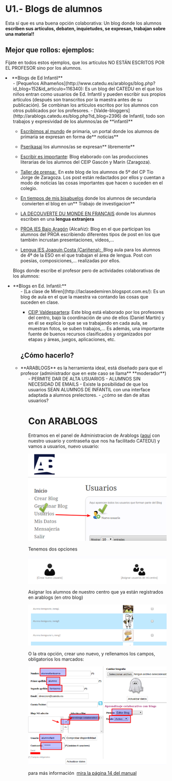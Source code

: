 
# U1.- Blogs de alumnos

Esta sí que es una buena opción colaborativa: Un blog donde los alumnos **escriben sus artículos, debaten, inquietudes, se expresan, trabajan sobre una materia!!**

## Mejor que rollos: ejemplos:

Fíjate en todos estos ejemplos, que los artículos NO ESTÁN ESCRITOS POR EL PROFESOR sino por los alumnos.

<li>**Blogs de Ed Infantil**
<ul>
- [Pequeños Alhameños](http://www.catedu.es/arablogs/blog.php?id_blog=152&amp;id_articulo=116340): Es un blog del CATEDU en el que los niños entran como usuarios de Ed. Infantil y pueden escribir sus propios artículos (después son transcritos por la maestra antes de su publicación). Se combinan los artículos escritos por los alumnos con otros publicados por los profesores.
- [Valde-bloggers](http://arablogs.catedu.es/blog.php?id_blog=2396) de Infantil, todo son trabajos y expresividad de los alumnos/as de **infantil**

- [Escribimos al mundo](http://arablogs.catedu.es/blog.php?id_blog=2502) de primaria, un portal donde los alumnos de primaria se expresan en forma de** noticias**
- [Pserikasaj](http://arablogs.catedu.es/blog.php?id_blog=2442) los alumnos/as se expresan** libremente**
- [Escribir es importante](http://www.catedu.es/arablogs/blog.php?id_blog=2060&amp;id_categoria=13307): Blog elaborado con las producciones literarias de los alumnos del CEIP Gascón y Marín (Zaragoza).
- [Taller de prensa: ](http://www.catedu.es/arablogs/blog.php?id_blog=1994) En este blog de los alumnos de 5º del CP Tio Jorge de Zaragoza. Los post están redactados por ellos y cuentan a modo de noticias las cosas importantes que hacen o suceden en el colegio.

- [En tiempos de mis bisabuelos](http://arablogs.catedu.es/blog.php?id_blog=2296) donde los alumnos de secundaria  convierten el blog en un** Trabajo de investigacion**
- [LA DECOUVERTE DU MONDE EN FRANÇAIS](http://arablogs.catedu.es/blog.php?id_blog=938) donde los alumnos escriben en una **lengua extranjera**
- [PROA IES Bajo Aragón](http://www.catedu.es/arablogs/blog.php?id_blog=2362&amp;pg=1) (Alcañiz): Blog en el que participan los alumnos del PROA escribiendo diferentes tipos de post en los que también incrustan presentaciones, vídeos,...
- [Lengua IES Joaquín Costa (Cariñena):  ](http://www.catedu.es/arablogs/blog.php?id_blog=2352)Blog aula para los alumnos de 4ª de la ESO en el que trabajan el área de lengua. Post con poesías, composiciones,... realizadas por ellos.

Blogs donde escribe el profesor pero de actividades colaborativas de los alumnos:

<li>**Blogs en Ed. Infantil:**
<ul>
- [La clase de Miren](http://laclasedemiren.blogspot.com.es/): Es un  blog de aula en el que la maestra va contando las cosas que suceden en clase.

- [CEIP Valdespartera](http://www.catedu.es/arablogs/blog.php?id_blog=1600): Este blog está elaborado por los profesores del centro, bajo la coordinación de uno de ellos (Daniel Martín) y en él se explica lo que se va trabajando en cada aula, se muestran fotos, se suben trabajos,... Es además, una importante fuente de buenos recursos clasificados y organizados por etapas y áreas, juegos, aplicaciones, etc.

## ¿Cómo hacerlo?

<li>**ARABLOGS** es la herramienta ideal, está diseñado para que el profesor (administrador que en este caso se llama** **moderador**)
<ul>
- PERMITE DAR DE ALTA USUARIOS - ALUMNOS SIN NECESIDAD DE EMAILS
- Existe la posibilidad de que los usuarios SEAN ALUMNOS DE INFANTIL con una interface adaptada a alumnos prelectores.
- ¿cómo se dan de altas usuarios?

# Con ARABLOGS

Entramos en el panel de Administracion de Arablogs ([aquí](javascript:MM_openBrWindow('admin/index.php','','location=no,scrollbars=yes,resizable=yes,width=1024,height=670')) con nuestro usuario y contraseña que nos ha facilitado CATEDU) y vamos a usuarios, nuevo usuario:

![](img/nuevousuarioarablog1.png)

Tenemos dos opciones

![](img/nuevousuarioarablog3.png)

Asignar los alumnos de nuestro centro que ya están registrados en arablogs (en otro blog)

![](img/nuevousuarioarablog4.png)

O la otra opción, crear uno nuevo, y rellenamos los campos, obligatorios los marcados:

![](img/nuevousuarioarablog2.png)

para más información  [mira la página 14 del manual](http://arablogs.catedu.es/portal/images/Pdf%20S.png)





